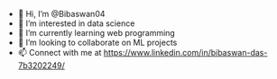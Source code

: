 - 👋 Hi, I’m @Bibaswan04
- 👀 I’m interested in data science
- 🌱 I’m currently learning web programming
- 💞️ I’m looking to collaborate on ML projects
- 📫 Connect with me at https://www.linkedin.com/in/bibaswan-das-7b3202249/

<!---
Bibaswan04/Bibaswan04 is a ✨ special ✨ repository because its `README.md` (this file) appears on your GitHub profile.
You can click the Preview link to take a look at your changes.
--->
